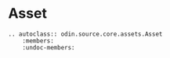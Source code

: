 # Asset

```{eval-rst}
.. autoclass:: odin.source.core.assets.Asset
    :members:
    :undoc-members:
```